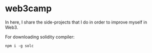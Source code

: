# web3camp

In here, I share the side-projects that I do in order to improve myself in Web3. 

For downloading solidity compiler:
```
npm i -g solc
```